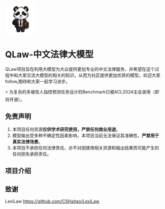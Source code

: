 <img src="./assets/qlaw.png" style="height:100px">

# QLaw-中文法律大模型
QLaw项目旨在利用大模型为大众提供更加专业的中文法律服务，并希望在这个过程中和大家交流大模型的相关的知识，从而为社区提供更加优质的模型。欢迎大家follow,期待和大家一起学习进步。

⚡ 为复杂的多被告人指控预测任务设计的Benchmark已被ACL2024主会录用（即将开源）。

## 免责声明

1. 本项目任何资源**仅供学术研究使用，严禁任何商业用途**。
2. 模型输出受多种不确定性因素影响，本项目当前无法保证其准确性，**严禁用于真实法律场景**。
3. 本项目不承担任何法律责任，亦不对因使用相关资源和输出结果而可能产生的任何损失承担责任。

## 项目介绍













## 致谢
LexiLaw https://github.com/CSHaitao/LexiLaw

